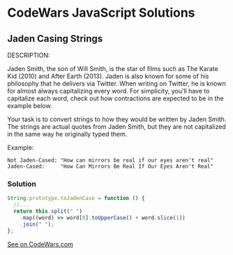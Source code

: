 # CodeWars JavaScript Solutions

## Jaden Casing Strings

DESCRIPTION:

Jaden Smith, the son of Will Smith, is the star of films such as The Karate Kid (2010) and After Earth (2013). Jaden is also known for some of his philosophy that he delivers via Twitter. When writing on Twitter, he is known for almost always capitalizing every word. For simplicity, you'll have to capitalize each word, check out how contractions are expected to be in the example below.

Your task is to convert strings to how they would be written by Jaden Smith. The strings are actual quotes from Jaden Smith, but they are not capitalized in the same way he originally typed them.

Example:

```
Not Jaden-Cased: "How can mirrors be real if our eyes aren't real"
Jaden-Cased:     "How Can Mirrors Be Real If Our Eyes Aren't Real"
```

### Solution

```javascript
String.prototype.toJadenCase = function () {
  //...
  return this.split(" ")
    .map((word) => word[0].toUpperCase() + word.slice(1))
    .join(" ");
};
```

[See on CodeWars.com](https://www.codewars.com/kata/5390bac347d09b7da40006f6/javascript)
